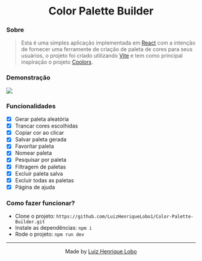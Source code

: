 <h1 align="center">
  Color Palette Builder
</h1>

### Sobre

> Esta é uma simples aplicação implementada em [React](https://pt-br.reactjs.org/) com a intenção de fornecer uma ferramente de criação de paleta de cores para seus usuários, o projeto foi criado utilizando [Vite](https://vitejs.dev/) e tem como principal inspiração o projeto [Coolors](https://coolors.co/).

### Demonstração

<img src="https://user-images.githubusercontent.com/71144276/177014485-3e843bda-8152-41ac-bdb5-47f3ddabbd46.png"/>

### Funcionalidades

- [x] Gerar paleta aleatória
- [x] Trancar cores escolhidas
- [x] Copiar cor ao clicar
- [x] Salvar paleta gerada
- [x] Favoritar paleta
- [x] Nomear paleta
- [x] Pesquisar por paleta
- [x] Filtragem de paletas
- [x] Excluir paleta salva
- [x] Excluir todas as paletas
- [x] Página de ajuda

### Como fazer funcionar?

* Clone o projeto: `https://github.com/LuizHenriqueLobo1/Color-Palette-Builder.git`
* Instale as dependências: `npm i`
* Rode o projeto: `npm run dev`

---

<p align="center">
  Made by <a href="https://github.com/luizhenriquelobo1/" target="_blank">Luiz Henrique Lobo</a>
</p>

